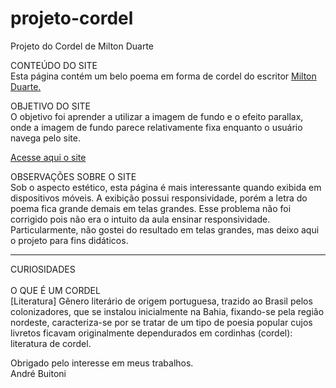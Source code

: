 # projeto-cordel
Projeto do Cordel de Milton Duarte

CONTEÚDO DO SITE <br>
Esta página contém um belo poema em forma de cordel do escritor <a href="https://www.recantodasletras.com.br/autor_textos.php?id=9806" target="_blank"> Milton Duarte.</a> <br>

OBJETIVO DO SITE <br>
O objetivo foi aprender a utilizar a imagem de fundo e o efeito parallax, onde a imagem de fundo parece relativamente fixa enquanto o usuário navega pelo site.

<a href="http://andrebuitoni.github.io/projeto-cordel/">Acesse aqui o site</a> <br>

OBSERVAÇÕES SOBRE O SITE <br>
Sob o aspecto estético, esta página é mais interessante quando exibida em dispositivos móveis. A exibição possui responsividade, porém a letra do poema fica grande demais em telas grandes. Esse problema não foi corrigido pois não era o intuito da aula ensinar responsividade. Particularmente, não gostei do resultado em telas grandes, mas deixo aqui o projeto para fins didáticos. <br>

----------------------------------------------------------

CURIOSIDADES<br><br>
O QUE É UM CORDEL <br>
[Literatura] Gênero literário de origem portuguesa, trazido ao Brasil pelos colonizadores, que se instalou inicialmente na Bahia, fixando-se pela região nordeste, caracteriza-se por se tratar de um tipo de poesia popular cujos livretos ficavam originalmente dependurados em cordinhas (cordel): literatura de cordel.

Obrigado pelo interesse em meus trabalhos. <br>
André Buitoni